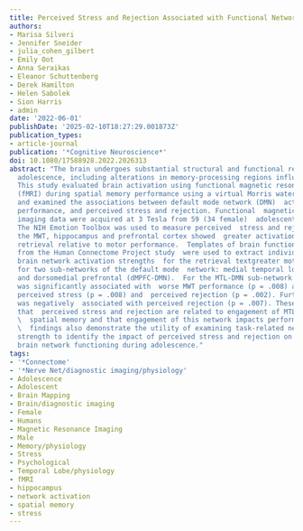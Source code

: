 ```yaml
---
title: Perceived Stress and Rejection Associated with Functional Network Strength During Memory Retrieval in Adolescents
authors:
- Marisa Silveri
- Jennifer Sneider
- julia_cohen_gilbert
- Emily Oot
- Anna Seraikas
- Eleanor Schuttenberg
- Derek Hamilton
- Helen Sabolek
- Sion Harris
- admin
date: '2022-06-01'
publishDate: '2025-02-10T18:27:29.001873Z'
publication_types:
- article-journal
publication: '*Cognitive Neuroscience*'
doi: 10.1080/17588928.2022.2026313
abstract: "The brain undergoes substantial structural and functional remodeling during
  adolescence, including alterations in memory-processing regions influenced by  stress.
  This study evaluated brain activation using functional magnetic resonance  imaging
  (fMRI) during spatial memory performance using a virtual Morris water  task (MWT)
  and examined the associations between default mode network (DMN)  activation, task
  performance, and perceived stress and rejection. Functional  magnetic resonance
  imaging data were acquired at 3 Tesla from 59 (34 female)  adolescents (13-14 years).
  The NIH Emotion Toolbox was used to measure perceived  stress and rejection. During
  the MWT, hippocampus and prefrontal cortex showed  greater activation during memory
  retrieval relative to motor performance.  Templates of brain functional networks
  from the Human Connectome Project study  were used to extract individual participants'
  brain network activation strengths  for the retrieval textgreater motor contrast
  for two sub-networks of the default mode  network: medial temporal lobe (MTL-DMN)
  and dorsomedial prefrontal (dMPFC-DMN).  For the MTL-DMN sub-network only, activation
  was significantly associated with  worse MWT performance (p = .008) and greater
  perceived stress (p = .008) and  perceived rejection (p = .002). Further, MWT performance
  was negatively  associated with perceived rejection (p = .007). These findings suggest
  that  perceived stress and rejection are related to engagement of MTL-DMN during\
  \  spatial memory and that engagement of this network impacts performance. These\
  \  findings also demonstrate the utility of examining task-related network  activation
  strength to identify the impact of perceived stress and rejection on  large-scale
  brain network functioning during adolescence."
tags:
- '*Connectome'
- '*Nerve Net/diagnostic imaging/physiology'
- Adolescence
- Adolescent
- Brain Mapping
- Brain/diagnostic imaging
- Female
- Humans
- Magnetic Resonance Imaging
- Male
- Memory/physiology
- Stress
- Psychological
- Temporal Lobe/physiology
- fMRI
- hippocampus
- network activation
- spatial memory
- stress
---
```

